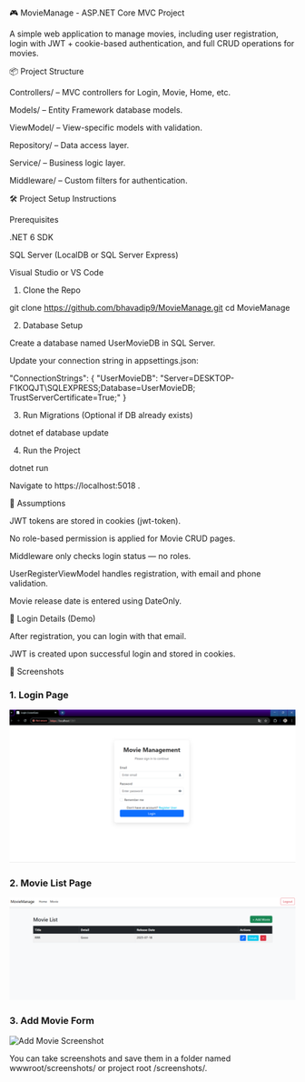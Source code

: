 🎮 MovieManage - ASP.NET Core MVC Project

A simple web application to manage movies, including user registration, login with JWT + cookie-based authentication, and full CRUD operations for movies.

📦 Project Structure

Controllers/ – MVC controllers for Login, Movie, Home, etc.

Models/ – Entity Framework database models.

ViewModel/ – View-specific models with validation.

Repository/ – Data access layer.

Service/ – Business logic layer.

Middleware/ – Custom filters for authentication.

🛠️ Project Setup Instructions

Prerequisites

.NET 6 SDK

SQL Server (LocalDB or SQL Server Express)

Visual Studio or VS Code

1. Clone the Repo

git clone https://github.com/bhavadip9/MovieManage.git
cd MovieManage

2. Database Setup

Create a database named UserMovieDB in SQL Server.

Update your connection string in appsettings.json:

"ConnectionStrings": {
  "UserMovieDB": "Server=DESKTOP-F1KOQJT\\SQLEXPRESS;Database=UserMovieDB; TrustServerCertificate=True;"
}

3. Run Migrations (Optional if DB already exists)

dotnet ef database update

4. Run the Project

dotnet run

Navigate to https://localhost:5018 .

🤛 Assumptions

JWT tokens are stored in cookies (jwt-token).

No role-based permission is applied for Movie CRUD pages.

Middleware only checks login status — no roles.

UserRegisterViewModel handles registration, with email and phone validation.

Movie release date is entered using DateOnly.

🔐 Login Details (Demo)

After registration, you can login with that email.

JWT is created upon successful login and stored in cookies.

📸 Screenshots

### 1. Login Page

![Login Screenshot](wwwroot/screenshots/login.png)

### 2. Movie List Page

![Movie List Screenshot](wwwroot/screenshots/movielist.png)

### 3. Add Movie Form

![Add Movie Screenshot](wwwroot/screenshots/create.png)



You can take screenshots and save them in a folder named wwwroot/screenshots/ or project root /screenshots/.

